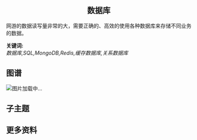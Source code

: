 <h2 align="center">数据库</h2>
<p>
网游的数据读写量非常的大，需要正确的、高效的使用各种数据库来存储不同业务的数据。
</p>

**关键词:**<br/>
*数据库,SQL,MongoDB,Redis,缓存数据库,关系数据库*

## 图谱
![图片加载中...](https://github.com/gonglei007/GameDevMind/blob/main/exports/2.2.2.数据库.png?raw=true)

## 子主题

## 更多资料